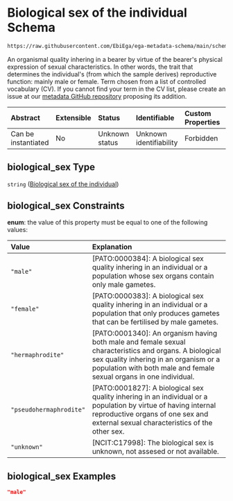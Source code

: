 # Biological sex of the individual Schema

```txt
https://raw.githubusercontent.com/EbiEga/ega-metadata-schema/main/schemas/EGA.individual.json#/properties/minimal_public_attributes/properties/biological_sex
```

An organismal quality inhering in a bearer by virtue of the bearer's physical expression of sexual characteristics. In other words, the trait that determines the individual's (from which the sample derives) reproductive function: mainly male or female. Term chosen from a list of controlled vocabulary (CV). If you cannot find your term in the CV list, please create an issue at our [metadata GitHub repository](https://github.com/EbiEga/ega-metadata-schema/issues/new/choose) proposing its addition.

| Abstract            | Extensible | Status         | Identifiable            | Custom Properties | Additional Properties | Access Restrictions | Defined In                                                                           |
| :------------------ | :--------- | :------------- | :---------------------- | :---------------- | :-------------------- | :------------------ | :----------------------------------------------------------------------------------- |
| Can be instantiated | No         | Unknown status | Unknown identifiability | Forbidden         | Allowed               | none                | [EGA.individual.json\*](../../../schemas/EGA.individual.json "open original schema") |

## biological\_sex Type

`string` ([Biological sex of the individual](ega-12-definitions-biological-sex-of-the-individual.md))

## biological\_sex Constraints

**enum**: the value of this property must be equal to one of the following values:

| Value                   | Explanation                                                                                                                                                                                                             |
| :---------------------- | :---------------------------------------------------------------------------------------------------------------------------------------------------------------------------------------------------------------------- |
| `"male"`                | \[PATO:0000384]: A biological sex quality inhering in an individual or a population whose sex organs contain only male gametes.                                                                                         |
| `"female"`              | \[PATO:0000383]: A biological sex quality inhering in an individual or a population that only produces gametes that can be fertilised by male gametes.                                                                  |
| `"hermaphrodite"`       | \[PATO:0001340]: An organism having both male and female sexual characteristics and organs. A biological sex quality inhering in an organism or a population with both male and female sexual organs in one individual. |
| `"pseudohermaphrodite"` | \[PATO:0001827]: A biological sex quality inhering in an individual or a population by virtue of having internal reproductive organs of one sex and external sexual characteristics of the other sex.                   |
| `"unknown"`             | \[NCIT:C17998]: The biological sex is unknown, not assesed or not available.                                                                                                                                            |

## biological\_sex Examples

```json
"male"
```

